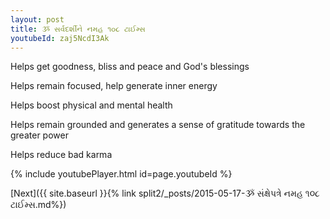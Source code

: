 ```yaml
---
layout: post
title: ૐ સર્વદર્શીને નમહ ૧૦૮ ટાઈમ્સ
youtubeId: zaj5NcdI3Ak
---
```

 
 
Helps get goodness, bliss and peace and God's blessings
 
Helps remain focused, help generate inner energy 
 
Helps boost physical and mental health 
 
Helps remain grounded and generates a sense of gratitude towards the greater power 
 
Helps reduce bad karma
 
 
 
 


{% include youtubePlayer.html id=page.youtubeId %}
 
[Next]({{ site.baseurl }}{% link  split2/_posts/2015-05-17-ૐ સંક્ષેપત્રે નમહ ૧૦૮ ટાઈમ્સ.md%})
 
